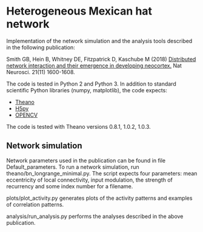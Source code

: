 # Heterogeneous Mexican hat network

Implementation of the network simulation and the analysis tools described in the following publication:

Smith GB, Hein B, Whitney DE, Fitzpatrick D, Kaschube M (2018) [Distributed network interaction and their emergence in developing neocortex.](https://rdcu.be/9PiY) Nat Neurosci. 21(11) 1600-1608.


The code is tested in Python 2 and Python 3. In addition to standard scientific Python libraries (numpy, matplotlib), the code expects:
* [Theano](http://deeplearning.net/software/theano/)
* [H5py](https://www.h5py.org/)
* [OPENCV](https://opencv.org/)

The code is tested with Theano versions 0.8.1, 1.0.2, 1.0.3.


## Network simulation

Network parameters used in the publication can be found in file Default_parameters.
To run a network simulation, run theano/bn_longrange_minimal.py.
The script expects four parameters: mean eccentricity of local connectivity, input modulation, the strength of recurrency and some index number for a filename. 

plots/plot_activity.py generates plots of the activity patterns and examples of correlation patterns.

analysis/run_analysis.py performs the analyses described in the above publication. 
